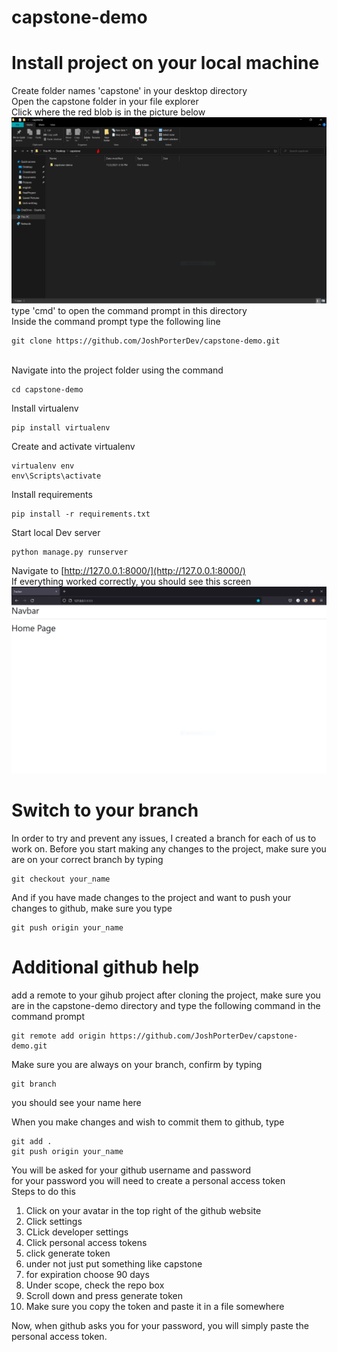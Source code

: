 # capstone-demo

# Install project on your local machine
Create folder names 'capstone' in your desktop directory
<br />
Open the capstone folder in your file explorer
<br />
Click where the red blob is in the picture below
![cursor](cmd.PNG)
<br />
type 'cmd' to open the command prompt in this directory
<br />
Inside the command prompt type the following line
```
git clone https://github.com/JoshPorterDev/capstone-demo.git
```
<br />
Navigate into the project folder using the command

```
cd capstone-demo
```

Install virtualenv
```
pip install virtualenv
```

Create and activate virtualenv
```
virtualenv env
env\Scripts\activate
```

Install requirements
```
pip install -r requirements.txt
```

Start local Dev server
```
python manage.py runserver
```

Navigate to [http://127.0.0.1:8000/](http://127.0.0.1:8000/)
<br />
If everything worked correctly, you should see this screen
![Home](home.PNG)

# Switch to your branch
In order to try and prevent any issues, I created a branch for each of us to work on. Before you start making any changes to the project, make sure you are on your correct branch by typing
```
git checkout your_name
```

And if you have made changes to the project and want to push your changes to github, make sure you type

```
git push origin your_name
```

# Additional github help
add a remote to your gihub project
after cloning the project, make sure you are in the capstone-demo directory and type the following command in the command prompt
```
git remote add origin https://github.com/JoshPorterDev/capstone-demo.git
```

Make sure you are always on your branch, confirm by typing
```
git branch
```
you should see your name here

When you make changes and wish to commit them to github, type
```
git add .
git push origin your_name
```
You will be asked for your github username and password
<br />
for your password you will need to create a personal access token
<br />
Steps to do this
1. Click on your avatar in the top right of the github website
2. Click settings
3. CLick developer settings
4. Click personal access tokens
5. click generate token
6. under not just put something like capstone
7. for expiration choose 90 days
8. Under scope, check the repo box
9. Scroll down and press generate token
10. Make sure you copy the token and paste it in a file somewhere

Now, when github asks you for your password, you will simply paste the personal access token.



